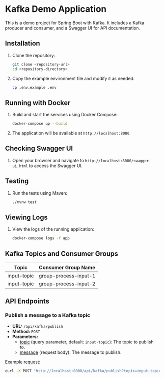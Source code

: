 # Kafka Demo Application

This is a demo project for Spring Boot with Kafka. It includes a Kafka producer and consumer, and a Swagger UI for API documentation.

## Installation

1. Clone the repository:
    ```sh
    git clone <repository-url>
    cd <repository-directory>
    ```

2. Copy the example environment file and modify it as needed:
    ```sh
    cp .env.example .env
    ```

## Running with Docker

1. Build and start the services using Docker Compose:
    ```sh
    docker-compose up --build
    ```

2. The application will be available at `http://localhost:8080`.

## Checking Swagger UI

1. Open your browser and navigate to `http://localhost:8080/swagger-ui.html` to access the Swagger UI.

## Testing

1. Run the tests using Maven:
    ```sh
    ./mvnw test
    ```

## Viewing Logs

1. View the logs of the running application:
    ```sh
    docker-compose logs -f app
    ```

## Kafka Topics and Consumer Groups

| Topic        | Consumer Group Name       |
|--------------|---------------------------|
| input-topic  | group-process-input-1     |
| input-topic  | group-process-input-2     |

## API Endpoints

### Publish a message to a Kafka topic

- **URL:** `/api/kafka/publish`
- **Method:** `POST`
- **Parameters:**
  - [topic](http://_vscodecontentref_/0) (query parameter, default: `input-topic`): The topic to publish to.
  - [message](http://_vscodecontentref_/1) (request body): The message to publish.

Example request:
```sh
curl -X POST "http://localhost:8080/api/kafka/publish?topic=input-topic" -H "Content-Type: application/json" -d "{\"key\":\"value\"}"
```